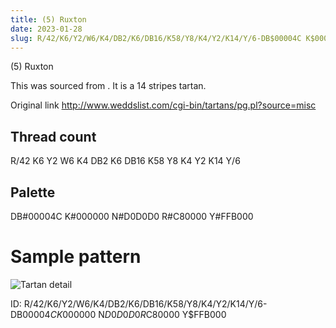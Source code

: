 ```yaml
---
title: (5) Ruxton
date: 2023-01-28
slug: R/42/K6/Y2/W6/K4/DB2/K6/DB16/K58/Y8/K4/Y2/K14/Y/6-DB$00004C K$000000 N$D0D0D0 R$C80000 Y$FFB000
---
```

(5) Ruxton

This was sourced from <no value>.  It is a 14 stripes tartan.

Original link http://www.weddslist.com/cgi-bin/tartans/pg.pl?source=misc

## Thread count
R/42 K6 Y2 W6 K4 DB2 K6 DB16 K58 Y8 K4 Y2 K14 Y/6

## Palette
DB#00004C K#000000 N#D0D0D0 R#C80000 Y#FFB000

# Sample pattern

![Tartan detail](tartan.png "R/42 K6 Y2 W6 K4 DB2 K6 DB16 K58 Y8 K4 Y2 K14 Y/6 tartan")

ID: R/42/K6/Y2/W6/K4/DB2/K6/DB16/K58/Y8/K4/Y2/K14/Y/6-DB$00004C K$000000 N$D0D0D0 R$C80000 Y$FFB000